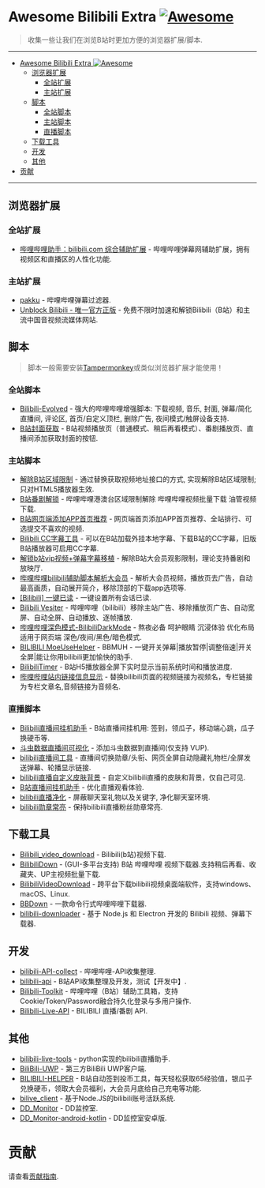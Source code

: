 # Awesome Bilibili Extra [![Awesome](https://awesome.re/badge.svg)](https://github.com/HCLonely/awesome-bilibili-extra)

> 收集一些让我们在浏览B站时更加方便的浏览器扩展/脚本.

---

- [Awesome Bilibili Extra ![Awesome](https://github.com/HCLonely/awesome-bilibili-extra)](#awesome-bilibili-extra-)
  - [浏览器扩展](#浏览器扩展)
    - [全站扩展](#全站扩展)
    - [主站扩展](#主站扩展)
  - [脚本](#脚本)
    - [全站脚本](#全站脚本)
    - [主站脚本](#主站脚本)
    - [直播脚本](#直播脚本)
  - [下载工具](#下载工具)
  - [开发](#开发)
  - [其他](#其他)
- [贡献](#贡献)

---

## 浏览器扩展

### 全站扩展

- [哔哩哔哩助手：bilibili.com 综合辅助扩展](https://github.com/bilibili-helper/bilibili-helper-o) - 哔哩哔哩弹幕网辅助扩展，拥有视频区和直播区的人性化功能.

### 主站扩展

- [pakku](https://github.com/xmcp/pakku.js) - 哔哩哔哩弹幕过滤器.
- [Unblock Bilibili - 唯一官方正版](https://unblockbilibili.app/) - 免费不限时加速和解锁Bilibili（B站）和主流中国音视频流媒体网站.

## 脚本

> 脚本一般需要安装[Tampermonkey](https://www.tampermonkey.net/)或类似浏览器扩展才能使用！

### 全站脚本

- [Bilibili-Evolved](https://github.com/the1812/Bilibili-Evolved) - 强大的哔哩哔哩增强脚本: 下载视频, 音乐, 封面, 弹幕/简化直播间, 评论区, 首页/自定义顶栏, 删除广告, 夜间模式/触屏设备支持.
- [B站封面获取](https://greasyfork.org/zh-CN/scripts/395575) - B站视频播放页（普通模式、稍后再看模式）、番剧播放页、直播间添加获取封面的按钮.

### 主站脚本

- [解除B站区域限制](https://greasyfork.org/zh-CN/scripts/25718) - 通过替换获取视频地址接口的方式, 实现解除B站区域限制; 只对HTML5播放器生效.
- [B站番剧解锁](https://greasyfork.org/zh-CN/scripts/429501) - 哔哩哔哩港澳台区域限制解除 哔哩哔哩视频批量下载 油管视频下载.
- [B站网页端添加APP首页推荐](https://greasyfork.org/zh-CN/scripts/368446) - 网页端首页添加APP首页推荐、全站排行、可选提交不喜欢的视频.
- [Bilibili CC字幕工具](https://greasyfork.org/zh-CN/scripts/378513) - 可以在B站加载外挂本地字幕、下载B站的CC字幕，旧版B站播放器可启用CC字幕.
- [解锁b站vip视频+弹幕字幕移植](https://greasyfork.org/zh-CN/scripts/428746) - 解除B站大会员观影限制，理论支持番剧和放映厅.
- [哔哩哔哩bilibili辅助脚本解析大会员](https://greasyfork.org/zh-CN/scripts/428342) - 解析大会员视频，播放页去广告，自动最高画质，自动展开简介，移除顶部的下载app选项等.
- [[Bilibili] 一键已读](https://greasyfork.org/zh-CN/scripts/429152) - 一键设置所有会话已读.
- [Bilibili Vesiter](https://greasyfork.org/zh-CN/scripts/425696) - 哔哩哔哩（bilibili）移除主站广告、移除播放页广告、自动宽屏、自动全屏、自动播放、逐帧播放.
- [哔哩哔哩深色模式-BilibiliDarkMode](https://greasyfork.org/zh-CN/scripts/428222) - 熬夜必备 呵护眼睛 沉浸体验 优化布局 适用于网页端 深色/夜间/黑色/暗色模式.
- [BILIBILI MoeUseHelper](https://greasyfork.org/zh-CN/scripts/408526) - BBMUH - 一键开关弹幕|播放暂停|调整倍速|开关全屏|能让你用bilibili更加愉快的助手.
- [BilibiliTimer](https://greasyfork.org/zh-CN/scripts/30367) - B站H5播放器全屏下实时显示当前系统时间和播放进度.
- [哔哩哔哩站内链接信息显示](https://greasyfork.org/zh-CN/scripts/398500) - 替换bilibili页面的视频链接为视频名，专栏链接为专栏文章名,音频链接为音频名.

### 直播脚本

- [Bilibili直播间挂机助手](https://github.com/SeaLoong/BLRHH) - B站直播间挂机用: 签到，领瓜子，移动端心跳，瓜子换硬币等.
- [斗虫数据直播间可视化](https://greasyfork.org/zh-CN/scripts/416768) - 添加斗虫数据到直播间(仅支持 VUP).
- [bilibili直播间工具](https://greasyfork.org/zh-CN/scripts/368635) - 直播间切换勋章/头衔、网页全屏自动隐藏礼物栏/全屏发送弹幕、轮播显示链接.
- [bilibili直播自定义皮肤背景](https://greasyfork.org/zh-CN/scripts/387120) - 自定义bilibili直播的皮肤和背景，仅自己可见.
- [B站直播间挂机助手](https://greasyfork.org/zh-CN/scripts/406048) - 优化直播观看体验.
- [bilibili直播净化](https://greasyfork.org/zh-CN/scripts/21416) - 屏蔽聊天室礼物以及关键字, 净化聊天室环境.
- [bilibili勋章常亮](https://greasyfork.org/zh-CN/scripts/429846) - 保持bilibili直播粉丝勋章常亮.

## 下载工具

- [Bilibili_video_download](https://github.com/Henryhaohao/Bilibili_video_download) - Bilibili(b站)视频下载.
- [BilibiliDown](https://github.com/nICEnnnnnnnLee/BilibiliDown) - (GUI-多平台支持) B站 哔哩哔哩 视频下载器.支持稍后再看、收藏夹、UP主视频批量下载.
- [BilibiliVideoDownload](https://github.com/blogwy/BilibiliVideoDownload) - 跨平台下载bilibili视频桌面端软件，支持windows、macOS、Linux.
- [BBDown](https://github.com/nilaoda/BBDown) - 一款命令行式哔哩哔哩下载器.
- [bilibili-downloader](https://github.com/stevenjoezhang/bilibili-downloader) - 基于 Node.js 和 Electron 开发的 Bilibili 视频、弹幕下载器.

## 开发

- [bilibili-API-collect](https://github.com/SocialSisterYi/bilibili-API-collect) - 哔哩哔哩-API收集整理.
- [bilibili-api](https://github.com/Vespa314/bilibili-api) - B站API收集整理及开发，测试【开发中】.
- [Bilibili-Toolkit](https://github.com/Hsury/Bilibili-Toolkit) - 哔哩哔哩（B站）辅助工具箱，支持Cookie/Token/Password融合持久化登录与多用户操作.
- [Bilibili-Live-API](https://github.com/lovelyyoshino/Bilibili-Live-API) - BILIBILI 直播/番剧 API.

## 其他

- [bilibili-live-tools](https://github.com/Dawnnnnnn/bilibili-live-tools) - python实现的bilibili直播助手.
- [BiliBili-UWP](https://github.com/Richasy/BiliBili-UWP) - 第三方BiliBili UWP客户端.
- [BILIBILI-HELPER](https://github.com/JunzhouLiu/BILIBILI-HELPER) - B站自动签到投币工具，每天轻松获取65经验值，银瓜子兑换硬币，领取大会员福利，大会员月底给自己充电等功能.
- [bilive_client](https://github.com/bilive/bilive_client) - 基于Node.JS的bilibili账号活跃系统.
- [DD_Monitor](https://github.com/zhimingshenjun/DD_Monitor) - DD监控室.
- [DD_Monitor-android-kotlin](https://github.com/congHu/DD_Monitor-android-kotlin) - DD监控室安卓版.

# 贡献

请查看[贡献指南](https://github.com/HCLonely/awesome-bilibili-rxtra/blob/master/CONTRIBUTING.md).
